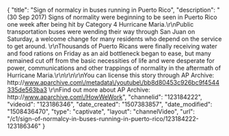 {
    "title": "Sign of normalcy in buses running in Puerto Rico",
    "description": "(30 Sep 2017) Signs of normality were beginning to be seen in Puerto Rico one week after being hit by Category 4 Hurricane Maria.\r\nPublic transportation buses were wending their way through San Juan on Saturday, a welcome change for many residents who depend on the service to get around.    \r\nThousands of Puerto Ricans were finally receiving water and food rations on Friday as an aid bottleneck began to ease, but many remained cut off from the basic necessities of life and were desperate for power, communications and other trappings of normality in the aftermath of Hurricane Maria.\r\n\r\n\r\nYou can license this story through AP Archive: http:\/\/www.aparchive.com\/metadata\/youtube\/bb8d80453c926bc9f4544335de563ba3 \r\nFind out more about AP Archive: http:\/\/www.aparchive.com\/HowWeWork",
    "channelid": "123184222",
    "videoid": "123186346",
    "date_created": "1507383857",
    "date_modified": "1508436470",
    "type": "captivate",
    "layout": "channelVideo",
    "url": "\/c1\/sign-of-normalcy-in-buses-running-in-puerto-rico\/123184222-123186346"
}
